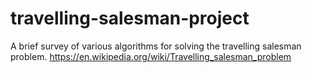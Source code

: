 # travelling-salesman-project
A brief survey of various algorithms for solving the travelling salesman problem.
https://en.wikipedia.org/wiki/Travelling_salesman_problem
